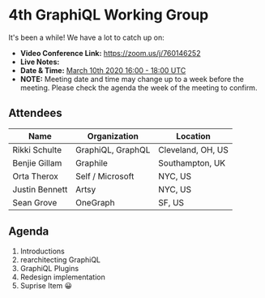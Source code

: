 # 4th GraphiQL Working Group

It's been a while! We have a lot to catch up on:

- **Video Conference Link:** https://zoom.us/j/760146252
- **Live Notes:**
- **Date & Time:** [March 10th 2020 16:00 - 18:00 UTC](https://www.timeanddate.com/worldclock/meetingdetails.html?year=2020&month=3&day=10&hour=16&min=0&sec=0&p1=224&p2=179&p3=136&p4=37&p5=239&p6=101&p7=152)
- **NOTE:** Meeting date and time may change up to a week before the meeting. Please check the agenda the week of the meeting to confirm.

## Attendees

| Name           | Organization      | Location          |
| -------------- | ----------------- | ----------------- |
| Rikki Schulte  | GraphiQL, GraphQL | Cleveland, OH, US |
| Benjie Gillam  | Graphile          | Southampton, UK   |
| Orta Therox    | Self / Microsoft  | NYC, US           |
| Justin Bennett | Artsy             | NYC, US           |
| Sean Grove     | OneGraph          | SF, US            |

## Agenda

1. Introductions
2. rearchitecting GraphiQL
3. GraphiQL Plugins
4. Redesign implementation
5. Suprise Item 😀
